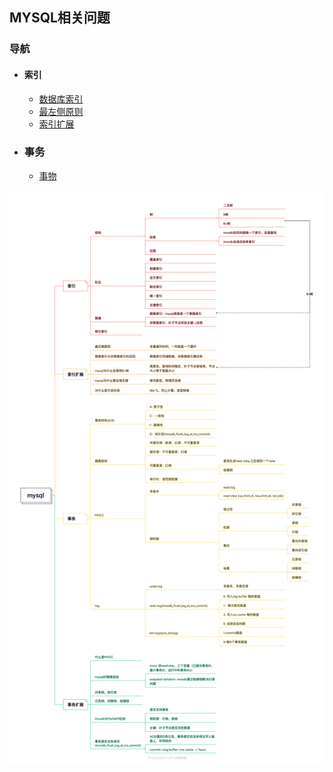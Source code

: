 ## MYSQL相关问题
### 导航
- #### 索引
	- [数据库索引](docs/indexes.md)
	- [最左侧原则](docs/index_match_left.md)
	- [索引扩展](docs/index_question.md)
- ### 事务
	- [事物](docs/transaction.md)

![数据库纵览](img/mysql.png)



